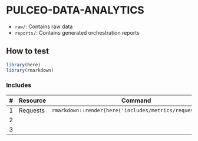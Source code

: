 # PULCEO-DATA-ANALYTICS

-   `raw/`: Contains raw data
-   `reports/`: Contains generated orchestration reports

## How to test

``` r
library(here)
library(rmarkdown)
```

### Includes

| \#  | Resource | Command                                                    |
|---|-----------|----------------------------------------------------------|
| 1   | Requests | `rmarkdown::render(here('includes/metrics/requests.Rmd'))` |
| 2   |          |                                                            |
| 3   |          |                                                            |
